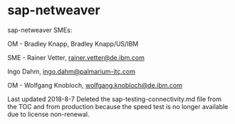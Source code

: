 # sap-netweaver
sap-netweaver
SMEs:

OM - Bradley Knapp, Bradley Knapp/US/IBM

SME - Rainer Vetter, rainer.vetter@de.ibm.com

Ingo Dahm, ingo.dahm@palmarium-itc.com

OM - Wolfgang Knobloch, wolfgang.knobloch@de.ibm.com

Last updated 2018-8-7
Deleted the sap-testing-connectivity.md file from the TOC and from production because the speed test is no longer available due to license non-renewal.
